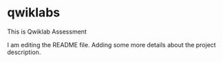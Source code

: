 # qwiklabs
This is Qwiklab Assessment

I am editing the README file. Adding some more details about the project description.
